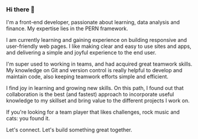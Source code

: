 ### Hi there 👋

I'm a front-end developer, passionate about learning, data analysis and finance. My expertise lies in the PERN framework.

I am currently learning and gaining experience on building responsive and user-friendly web pages. I like making clear and easy to use sites and apps, and delivering a simple and joyful experience to the end user. 

I'm super used to working in teams, and had acquired great teamwork skills. My knowledge on Git and version control is really helpful to develop and maintain code, also keeping teamwork efforts simple and efficient.

I find joy in learning and growing new skills. On this path, I found out that collaboration is the best (and fastest) approach to incorporate useful knowledge to my skillset and bring value to the different projects I work on.

If you're looking for a team player that likes challenges, rock music and cats: you found it.

Let's connect. Let's build something great together.
